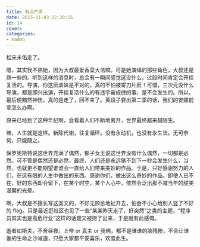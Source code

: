 ```yaml
---
title: 有点严肃
date: 2015-11-03 22:20:55
id: 14
cover: 
categories:
- madao
---
```


 松来未佑走了。

 嗯，其实我不熟她，因为大叔最爱香菜大法嘛。可是她演绎的那些角色，大叔还是熟一些的。听到这样的消息时，总会有一瞬间感觉这没什么，过段时间肯定会开挂复活的。导演，你这麽虐妹是不对的，真的不怕被寄刀片麽！可惜，三次元没什么导演，都是即兴出演，开挂复活什么的有违宇宙规律的事，是不会发生的。所以，最后便黯然神伤，真的是走了，回不来了。黄段子要出第二季的话，我们的安娜前辈怎么办啊。

 原来已经到了这种年纪啊，会看着人们不断地离开，世界最终越来越陌生。

 嘛，人生就是这样。新陈代谢，往复循环。没有永动机，也没有永生法。无可奈何，只能随之。

 保罗奥斯特说这世界充满了偶然，郁子女王说这世界没有什么偶然，一切都是必然。可不管是偶然还是必然，最终，人们还是永远猜不到下一秒会发生什么，当然，也就更不能期望谁谁会一直给人们带来美妙的作品。于是，只好感谢努力的人们，在这有限的人生中做出的东西。感谢你们，做出这么奇妙的作品。即使人已不在，好的东西却会留下，在某个时空，某个人心中，依然会泛出那不减当年的甜美温馨的光晕。

 啊，大叔是不擅长写这类文的，不好无顾忌地扯开去，怕会不小心给别人竖了不好的 flag。只是最近逛社区也见了一些“某某昨天走了，好突然”之类的主题，“程序员其实也是高危行业”这样的话题又被捞了出来，于是就有此感慨。

 逝者如斯夫，不舍昼夜。上帝 or 真主 or 我佛，都不是谁谁的脑残粉，不会让谁谁的生命之沙减速，只愿大家都平安喜乐，欢度此生。
